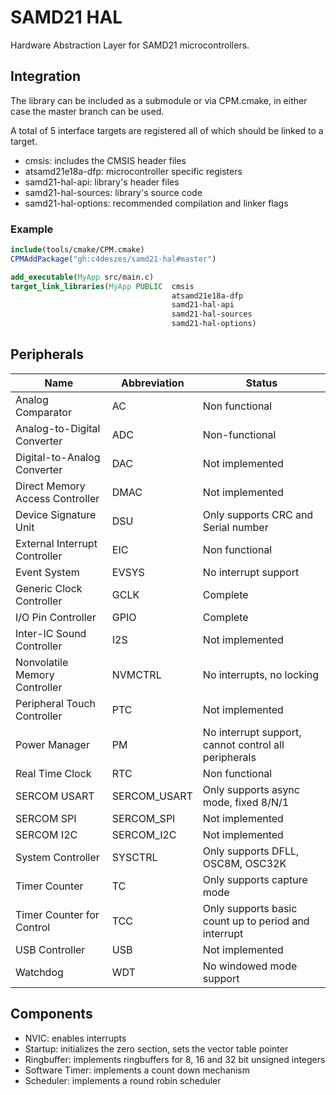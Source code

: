 # SAMD21 HAL

Hardware Abstraction Layer for SAMD21 microcontrollers.

## Integration

The library can be included as a submodule or via CPM.cmake, in either case the master branch can
be used.

A total of 5 interface targets are registered all of which should be linked to a target.

- cmsis: includes the CMSIS header files
- atsamd21e18a-dfp: microcontroller specific registers
- samd21-hal-api: library's header files
- samd21-hal-sources: library's source code
- samd21-hal-options: recommended compilation and linker flags

### Example

```cmake
include(tools/cmake/CPM.cmake)
CPMAddPackage("gh:c4deszes/samd21-hal#master")

add_executable(MyApp src/main.c)
target_link_libraries(MyApp PUBLIC  cmsis
                                    atsamd21e18a-dfp
                                    samd21-hal-api
                                    samd21-hal-sources
                                    samd21-hal-options)
```

## Peripherals

| Name | Abbreviation | Status |
|-|-|-|
| Analog Comparator | AC | Non functional |
| Analog-to-Digital Converter | ADC | Non-functional |
| Digital-to-Analog Converter | DAC | Not implemented |
| Direct Memory Access Controller | DMAC | Not implemented |
| Device Signature Unit | DSU | Only supports CRC and Serial number |
| External Interrupt Controller | EIC | Non functional |
| Event System | EVSYS | No interrupt support |
| Generic Clock Controller | GCLK | Complete |
| I/O Pin Controller | GPIO | Complete |
| Inter-IC Sound Controller | I2S | Not implemented |
| Nonvolatile Memory Controller | NVMCTRL | No interrupts, no locking |
| Peripheral Touch Controller | PTC | Not implemented |
| Power Manager | PM | No interrupt support, cannot control all peripherals |
| Real Time Clock | RTC | Non functional |
| SERCOM USART | SERCOM_USART | Only supports async mode, fixed 8/N/1 |
| SERCOM SPI | SERCOM_SPI | Not implemented |
| SERCOM I2C | SERCOM_I2C | Not implemented |
| System Controller | SYSCTRL | Only supports DFLL, OSC8M, OSC32K |
| Timer Counter | TC | Only supports capture mode |
| Timer Counter for Control | TCC | Only supports basic count up to period and interrupt |
| USB Controller | USB | Not implemented |
| Watchdog | WDT | No windowed mode support |

## Components

- NVIC: enables interrupts
- Startup: initializes the zero section, sets the vector table pointer
- Ringbuffer: implements ringbuffers for 8, 16 and 32 bit unsigned integers
- Software Timer: implements a count down mechanism
- Scheduler: implements a round robin scheduler
